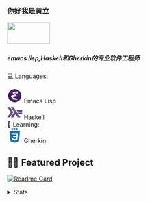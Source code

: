 ### 你好我是黄立


 <img src="https://imgs.search.brave.com/rPOyQzQlpRDG7YqTQLD-h1fzCWEL9w50HvWwDrBXbps/rs:fit:860:0:0:0/g:ce/aHR0cHM6Ly9jZG4u/YnJpdGFubmljYS5j/b20vNDMvMTkwMDQz/LTEzMS1DODMyQkY0/MS9NYW8tWmVkb25n/LUNoaW5lc2UtQ3Vs/dHVyYWwtUmV2b2x1/dGlvbi1wb3N0ZXIt/Y3Jvd2QuanBnP3c9/MjAwJmg9MjAwJmM9/Y3JvcA" width=100 height=50>

##### emacs lisp,Haskell和Gherkin的专业软件工程师

💻 Languages:
<div>
  <img src="https://raw.githubusercontent.com/devicons/devicon/refs/heads/master/icons/emacs/emacs-original.svg" title="Emacs Lisp" alt="Emacs Lisp" width="35"> Emacs Lisp <br>
  <img src="https://raw.githubusercontent.com/devicons/devicon/refs/heads/master/icons/haskell/haskell-plain.svg" title="Haskell" alt="Haskell" width="35"> Haskell
<div>
🧠 Learning:
</div>
  <img src="https://github.com/devicons/devicon/blob/master/icons/css3/css3-plain-wordmark.svg"  title="Gherkin" alt="Gherkin" width="35" height="35"/> Gherkin
</div>

## 👨‍💻 Featured Project

[![Readme Card](https://github-readme-stats.vercel.app/api/pin/?username=wesfhw7348hjf39hf&repo=rffuwfeufw89f9wrw3&theme=dark)](https://github.com/wesfhw7348hjf39hf/rffuwfeufw89f9wrw3)

<details>
<summary>
  Stats
</summary>
<br>
  
  [![Remedy's GitHub stats](https://github-readme-stats.vercel.app/api?username=wesfhw7348hjf39hf&show_icons=true&theme=dark)]
</details>
